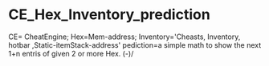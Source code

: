 # CE_Hex_Inventory_prediction
CE= CheatEngine; Hex=Mem-address; Inventory='Cheasts, Inventory, hotbar ,Static-itemStack-address' pediction=a simple math to show the next 1+n entris of given 2 or more Hex. (*-*)/
